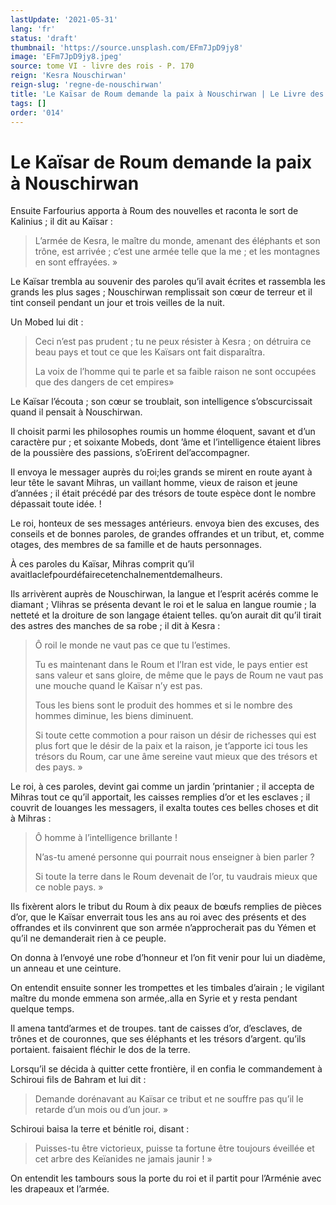 ```yaml
---
lastUpdate: '2021-05-31'
lang: 'fr'
status: 'draft'
thumbnail: 'https://source.unsplash.com/EFm7JpD9jy8'
image: 'EFm7JpD9jy8.jpeg'
source: tome VI - livre des rois - P. 170
reign: 'Kesra Nouschirwan'
reign-slug: 'regne-de-nouschirwan'
title: 'Le Kaïsar de Roum demande la paix à Nouschirwan | Le Livre des Rois | Shâhnâmeh'
tags: []
order: '014'
---
```


<!-- LTeX: language=fr -->

# Le Kaïsar de Roum demande la paix à Nouschirwan

Ensuite Farfourius apporta à Roum des nouvelles et raconta le sort de Kalinius ; il dit au Kaïsar :

> L’armée de Kesra, le maître du monde, amenant des éléphants et son trône, est arrivée ; c’est une armée telle que la me ; et les montagnes en sont effrayées. »

Le Kaïsar trembla au souvenir des paroles qu’il avait écrites et rassembla les grands les plus sages ; Nouschirwan remplissait son cœur de terreur et il tint conseil pendant un jour et trois veilles de la nuit.

Un Mobed lui dit :

> Ceci n’est pas prudent ; tu ne peux résister à Kesra ; on détruira ce beau pays et tout ce que les Kaïsars ont fait disparaîtra.
>
> La voix de l’homme qui te parle et sa faible raison ne sont occupées que des dangers de cet empires»

Le Kaïsar l’écouta ; son cœur se troublait, son intelligence s’obscurcissait quand il pensait à Nouschirwan.

Il choisit parmi les philosophes roumis un homme éloquent, savant et d’un caractère pur ; et soixante Mobeds, dont ’âme et l’intelligence étaient libres de la poussière des passions, s’oErirent del’accompagner.

Il envoya le messager auprès du roi;les grands se mirent en route ayant à leur tête le savant Mihras, un vaillant homme, vieux de raison et jeune d’années ; il était précédé par des trésors de toute espèce dont le nombre dépassait toute idée. !

Le roi, honteux de ses messages antérieurs. envoya bien des excuses, des conseils et de bonnes paroles, de grandes offrandes et un tribut, et, comme otages, des membres de sa famille et de hauts personnages.

À ces paroles du Kaïsar, Mihras comprit qu’il avaitlaclefpourdéfairecetenchalnementdemalheurs.

Ils arrivèrent auprès de Nouschirwan, la langue et l’esprit acérés comme le diamant ; Vlihras se présenta devant le roi et le salua en langue roumie ; la netteté et la droiture de son langage étaient telles. qu’on aurait dit qu’il tirait des astres des manches de sa robe ; il dit à Kesra :

> Ô roil le monde ne vaut pas ce que tu l’estimes.
>
> Tu es maintenant dans le Roum et l’Iran est vide, le pays entier est sans valeur et sans gloire, de même que le pays de Roum ne vaut pas une mouche quand le Kaïsar n’y est pas.
>
> Tous les biens sont le produit des hommes et si le nombre des hommes diminue, les biens diminuent.
>
> Si toute cette commotion a pour raison un désir de richesses qui est plus fort que le désir de la paix et la raison, je t’apporte ici tous les trésors du Roum, car une âme sereine vaut mieux que des trésors et des pays. »

Le roi, à ces paroles, devint gai comme un jardin ’printanier ; il accepta de Mihras tout ce qu’il apportait, les caisses remplies d’or et les esclaves ; il couvrit de louanges les messagers, il exalta toutes ces belles choses et dit à Mihras :

> Ô homme à l’intelligence brillante !
>
> N’as-tu amené personne qui pourrait nous enseigner à bien parler ?
>
> Si toute la terre dans le Roum devenait de l’or, tu vaudrais mieux que ce noble pays. »

Ils fixèrent alors le tribut du Roum à dix peaux de bœufs remplies de pièces d’or, que le Kaïsar enverrait tous les ans au roi avec des présents et des offrandes et ils convinrent que son armée n’approcherait pas du Yémen et qu’il ne demanderait rien à ce peuple.

On donna à l’envoyé une robe d’honneur et l’on fit venir pour lui un diadème, un anneau et une ceinture.

On entendit ensuite sonner les trompettes et les timbales d’airain ; le vigilant maître du monde emmena son armée,.alla en Syrie et y resta pendant quelque temps.

Il amena tantd’armes et de troupes. tant de caisses d’or, d’esclaves, de trônes et de couronnes, que ses éléphants et les trésors d’argent. qu’ils portaient. faisaient fléchir le dos de la terre.

Lorsqu’il se décida à quitter cette frontière, il en confia le commandement à Schiroui fils de Bahram et lui dit :

> Demande dorénavant au Kaïsar ce tribut et ne souffre pas qu’il le retarde d’un mois ou d’un jour. »

Schiroui baisa la terre et bénitle roi, disant :

> Puisses-tu être victorieux, puisse ta fortune être toujours éveillée et cet arbre des Keïanides ne jamais jaunir ! »

On entendit les tambours sous la porte du roi et il partit pour l’Arménie avec les drapeaux et l’armée.
